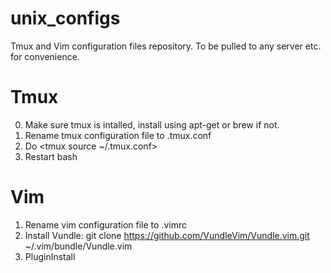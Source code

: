# unix_configs
Tmux and Vim configuration files repository. To be pulled to any server etc. for convenience.

# Tmux
0. Make sure tmux is intalled, install using apt-get or brew if not.
1. Rename tmux configuration file to .tmux.conf
2. Do <tmux source ~/.tmux.conf>
3. Restart bash
# Vim
1. Rename vim configuration file to .vimrc
2. Install Vundle: git clone https://github.com/VundleVim/Vundle.vim.git ~/.vim/bundle/Vundle.vim
3. PluginInstall
